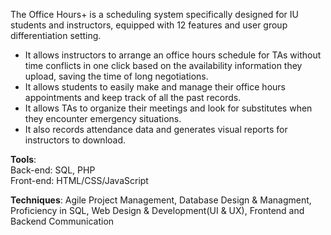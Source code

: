 The Office Hours+ is a scheduling system specifically designed for IU students and instructors, equipped with 12 features and user group differentiation setting. 

- It allows instructors to arrange an office hours schedule for TAs without time conflicts in one click based on the availability information they upload, saving the time of long negotiations.
- It allows students to easily make and manage their office hours appointments and keep track of all the past records. 
- It allows TAs to organize their meetings and look for substitutes when they encounter emergency situations.
- It also records attendance data and generates visual reports for instructors to download. 


**Tools**: \
Back-end: SQL, PHP \
Front-end: HTML/CSS/JavaScript

**Techniques**: Agile Project Management, Database Design & Managment, Proficiency in SQL, Web Design & Development(UI & UX), Frontend and Backend Communication
